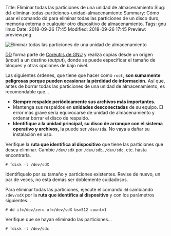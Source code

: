 Title: Eliminar todas las particiones de una unidad de almacenamiento
Slug: dd-eliminar-todas-particiones-unidad-almacenamiento
Summary: Cómo usar el comando dd para eliminar todas las particiones de un disco duro, memoria externa o cualquier otro dispositivo de almacenamiento.
Tags: gnu linux
Date: 2018-09-26 17:45
Modified: 2018-09-26 17:45
Preview: preview.png


![Eliminar todas las particiones de una unidad de almacenamiento](disco-duro-eliminar.png)

[DD](https://www.gnu.org/software/coreutils/manual/html_node/dd-invocation.html) forma parte de [Coreutils de GNU](https://www.gnu.org/software/coreutils/coreutils.html) y realiza copias desde un origen (*input*) a un destino (*output*), donde se puede especificar el tamaño de bloques y otras opciones de bajo nivel.

Las siguientes órdenes, que tiene que hacer como `root`, **son sumamente peligrosas porque pueden ocasionar la pérdidad de información.** Así que, antes de borrar todas las particiones de una unidad de almacenamiento, es recomendable que...

* **Siempre respalde periódicamente sus archivos más importantes.**
* Mantenga sus respaldos en **unidades desconectadas** de su equipo. El error más grave sería equivocarse de unidad de almacenamiento y ordenar borrar el disco de respaldo.
* **Identifique a la unidad principal, su disco de arranque con el sistema operativo y archivos,** la puede ser `/dev/sda`. No vaya a dañar su instalación en uso.

Verifique la **ruta que identifica al dispositivo** que tiene las particiones que desea eliminar. Cambie  `/dev/sdX` por `/dev/sdb`,  `/dev/sdc`, etc. hasta encontrarla.

    # fdisk -l /dev/sdX

Identifíquelo por su tamaño y particiones existentes. Revise de nuevo, un par de veces, no está demás ser doblemente cuidadosos.

Para eliminar todas las particiones, ejecute el comando `dd` cambiando `/dev/sdX` por la **ruta que identifica al dispositivo** y con los parámetros siguientes...

    # dd if=/dev/zero of=/dev/sdX bs=512 count=1

Verifique que se hayan eliminado las particiones...

    # fdisk -l /dev/sdc
